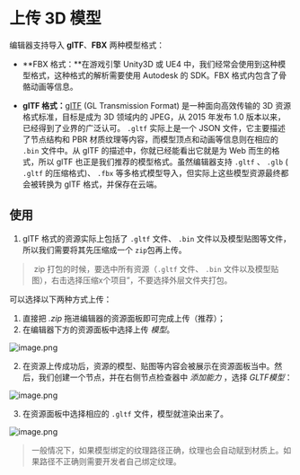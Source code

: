 # 上传 3D 模型

编辑器支持导入 **glTF**、**FBX** 两种模型格式：

- **FBX 格式：**在游戏引擎 Unity3D 或 UE4 中，我们经常会使用到这种模型格式，这种格式的解析需要使用 Autodesk 的 SDK。FBX 格式内包含了骨骼动画等信息。

- **glTF 格式：**[glTF](https://www.khronos.org/gltf/) (GL Transmission Format) 是一种面向高效传输的 3D 资源格式标准，目标是成为 3D 领域内的 JPEG，从 2015 年发布 1.0 版本以来，已经得到了业界的广泛认可。 `.gltf` 实际上是一个 JSON 文件，它主要描述了节点结构和 PBR 材质纹理等内容，而模型顶点和动画等信息则在相应的 `.bin` 文件中。从 glTF 的描述中，你就已经能看出它就是为 Web 而生的格式，所以 glTF 也正是我们推荐的模型格式。虽然编辑器支持 `.gltf` 、 `.glb` ( `.gltf` 的压缩格式)、 `.fbx` 等多格式模型导入，但实际上这些模型资源最终都会被转换为 glTF 格式，并保存在云端。

## 使用

1. glTF 格式的资源实际上包括了 `.gltf` 文件、 `.bin` 文件以及模型贴图等文件，所以我们需要将其先压缩成一个 `zip`包再上传。

>️ zip 打包的时候，要选中所有资源（`.gltf` 文件、 `.bin` 文件以及模型贴图），右击选择压缩x个项目”，不要选择外层文件夹打包。

可以选择以下两种方式上传：

  1. 直接把 *.zip* 拖进编辑器的资源面板即可完成上传（推荐）；
  2. 在编辑器下方的资源面板中选择上传 *模型*。

![image.png](https://intranetproxy.alipay.com/skylark/lark/0/2020/png/254343/1585736289429-c4ca24f6-28ee-4dee-a16c-146708ea2403.png#align=left&display=inline&height=412&margin=%5Bobject%20Object%5D&name=image.png&originHeight=1550&originWidth=2808&size=1877337&status=done&style=none&width=746)

2. 在资源上传成功后，资源的模型、贴图等内容会被展示在资源面板当中。然后，我们创建一个节点，并在右侧节点检查器中 *添加能力* ，选择 *GLTF模型*：

![image.png](https://intranetproxy.alipay.com/skylark/lark/0/2020/png/254343/1582469283935-f178c39c-135e-4022-a9ed-e0fceb1df417.png#align=left&display=inline&height=840&margin=%5Bobject%20Object%5D&name=image.png&originHeight=840&originWidth=352&size=38609&status=done&style=none&width=352)

3. 在资源面板中选择相应的 `.gltf` 文件，模型就渲染出来了。

![image.png](https://intranetproxy.alipay.com/skylark/lark/0/2020/png/254343/1585736456259-c8c67d98-9d1e-4e55-809b-4a2c870afde0.png#align=left&display=inline&height=797&margin=%5Bobject%20Object%5D&name=image.png&originHeight=1594&originWidth=2854&size=2072159&status=done&style=none&width=1427)

> 一般情况下，如果模型绑定的纹理路径正确，纹理也会自动赋到材质上。如果路径不正确则需要开发者自己绑定纹理。
